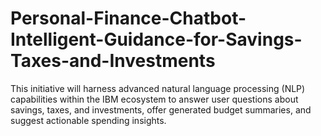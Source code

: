 # Personal-Finance-Chatbot-Intelligent-Guidance-for-Savings-Taxes-and-Investments
This initiative will harness advanced natural language processing (NLP) capabilities within the IBM ecosystem to answer user questions about savings, taxes, and investments, offer generated budget summaries, and suggest actionable spending insights.
